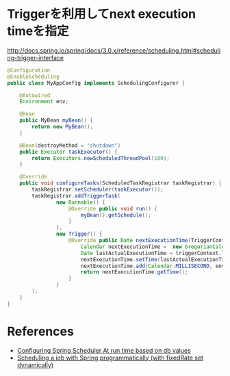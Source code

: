 

# Triggerを利用してnext execution timeを指定

<http://docs.spring.io/spring/docs/3.0.x/reference/scheduling.html#scheduling-trigger-interface>


```java
@Configuration
@EnableScheduling
public class MyAppConfig implements SchedulingConfigurer {

    @Autowired
    Environment env;

    @Bean
    public MyBean myBean() {
        return new MyBean();
    }

    @Bean(destroyMethod = "shutdown")
    public Executor taskExecutor() {
        return Executors.newScheduledThreadPool(100);
    }

    @Override
    public void configureTasks(ScheduledTaskRegistrar taskRegistrar) {
        taskRegistrar.setScheduler(taskExecutor());
        taskRegistrar.addTriggerTask(
                new Runnable() {
                    @Override public void run() {
                        myBean().getSchedule();
                    }
                },
                new Trigger() {
                    @Override public Date nextExecutionTime(TriggerContext triggerContext) {
                        Calendar nextExecutionTime =  new GregorianCalendar();
                        Date lastActualExecutionTime = triggerContext.lastActualExecutionTime();
                        nextExecutionTime.setTime(lastActualExecutionTime != null ? lastActualExecutionTime : new Date());
                        nextExecutionTime.add(Calendar.MILLISECOND, env.getProperty("myRate", Integer.class)); //you can get the value from wherever you want
                        return nextExecutionTime.getTime();
                    }
                }
        );
    }
}
```

# References

+ [Configuring Spring Scheduler At run time based on db values](http://stackoverflow.com/questions/32034858/configuring-spring-scheduler-at-run-time-based-on-db-values)
+ [Scheduling a job with Spring programmatically (with fixedRate set dynamically)](http://stackoverflow.com/questions/14630539/scheduling-a-job-with-spring-programmatically-with-fixedrate-set-dynamically/14632758#14632758)
